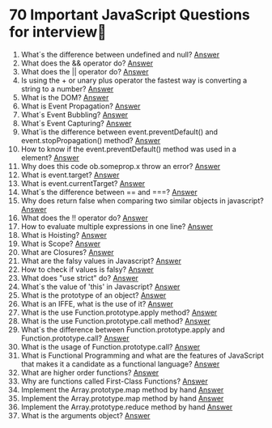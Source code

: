# 70 Important JavaScript Questions for interview💭
1. What´s the difference between undefined and null? [Answer](https://youtu.be/2piRrupO8mY)
2. What does the && operator do? [Answer](https://youtu.be/HPiJSFqKIPc)
3. What does the || operator do? [Answer](https://youtu.be/9qsrHjsvi08)
4. Is using the + or unary plus operator the fastest way is converting a string to a number? [Answer](https://youtu.be/h3eohpTcppI)
5. What is the DOM? [Answer](https://youtu.be/GFoPysTdpxU)
6. What is Event Propagation? [Answer](https://youtu.be/VtxcpxqkD-s)
7. What´s Event Bubbling? [Answer](https://youtu.be/HATzHzqNRAg)
8. What´s Event Capturing? [Answer](https://youtu.be/eE_GscMnAlg)
9. What´is the difference between event.preventDefault() and event.stopPropagation() method? [Answer](https://youtu.be/G_NbhZGA4l8)
10. How to know if the event.preventDefault() method was used in a element? [Answer](https://youtu.be/E0vbO3XFRQw)
11. Why does this code ob.someprop.x throw an error? [Answer](https://youtu.be/vy576-9enrw)
12. What is event.target? [Answer](https://youtu.be/mAyevQQzjVA)
13. What is event.currentTarget? [Answer](https://youtu.be/xa9yCnI_ywQ)
14. What´s the difference between == and ===? [Answer](https://youtu.be/BjX9ZZtg1I0)
15. Why does return false when comparing two similar objects in javascript? [Answer](https://youtu.be/lwF_ze-9khw)
16. What does the !! operator do? [Answer](https://youtu.be/l2XC6f3DNzw)
17. How to evaluate multiple expressions in one line? [Answer](https://youtu.be/iA5bYo5r_iY)
18. What is Hoisting? [Answer](https://youtu.be/ZXnsQYqu1d0)
19. What is Scope? [Answer](https://youtu.be/yw44kCmJWXM)
20. What are Closures? [Answer](https://youtu.be/AKzno3oYHj0)
21. What are the falsy values in Javascript? [Answer](https://youtu.be/Y_ObJxDPQWo)
22. How to check if values is falsy? [Answer](https://youtu.be/eKWlE_hlLI8)
23. What does "use strict" do? [Answer](https://youtu.be/6gCJGBydmj4)
24. What´s the value of 'this' in Javascript? [Answer](https://youtu.be/-DSuFb-LK4o)
25. What is the prototype of an object? [Answer](https://youtu.be/48mk1I1Vyn0)
26. What is an IFFE, what is the use of it? [Answer](https://youtu.be/wvf2LxfmkeE)
27. What is the use Function.prototype.apply method? [Answer](https://youtu.be/kHyrfrrKI_o)
28. What is the use Function.prototype.call method? [Answer](https://youtu.be/mWiYFhyAAr4)
29. What´s the difference between Function.prototype.apply and Function.prototype.call? [Answer](https://youtu.be/uBiNxZIC668)
30. What is the usage of Function.prototype.call? [Answer](https://youtu.be/l0CvucXTGKo)
31. What is Functional Programming and what are the features of JavaScript that makes it a candidate as a functional language? [Answer](https://youtu.be/hXOwooLgn8Q)
32. What are higher order functions? [Answer](https://youtu.be/0jzqqITaAdM)
33. Why are functions called First-Class Functions? [Answer](https://youtu.be/2o7aAe75Dw8)
34. Implement the Array.prototype.map method by hand [Answer](https://youtu.be/xg0V0gkzByM)
35. Implement the Array.prototype.map method by hand [Answer](https://youtu.be/1PT_wVPP2ss)
36. Implement the Array.prototype.reduce method by hand [Answer](https://youtu.be/KFukxYONugs)
37. What is the arguments object? [Answer](https://youtu.be/UnOoZlqnuqQ)